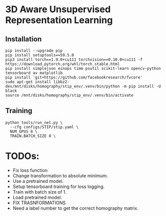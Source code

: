 # 3D Aware Unsupervised Representation Learning

## Installation
```
pip install --upgrade pip
pip install setuptools==59.5.0
pip3 install torch==1.9.0+cu111 torchvision==0.10.0+cu111 -f https://download.pytorch.org/whl/torch_stable.html
pip install simplejson einops timm psutil scikit-learn opencv-python tensorboard av matplotlib
pip install 'git+https://github.com/facebookresearch/fvcore'
sudo apt-get install libbz2-dev/mnt/disks/homography/stip_env/.venv/bin/python -m pip install -U black
source /mnt/disks/homography/stip_env/.venv/bin/activate
```

## Training
```
python tools/run_net.py \
  --cfg configs/STIP/stip.yaml \
  NUM_GPUS 8 \
  TRAIN.BATCH_SIZE 8 \
```

# TODOs:
- Fix loss function
- Change transformation to absolute minimum.
- Use a pretrained model.
- Setup tensorboard training for loss logging.
- Train with batch size of 1.
- Load pretrained model.
- FIX TRASNFORMATIONS
- Need a label number to get the correct homography matrix.